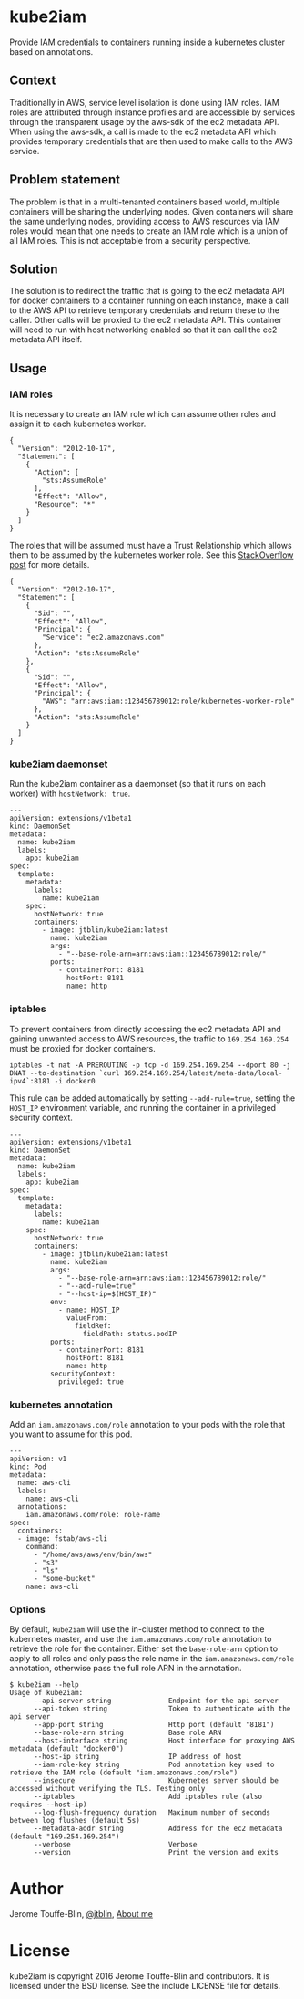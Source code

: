# kube2iam

Provide IAM credentials to containers running inside a kubernetes cluster based on annotations.

## Context

Traditionally in AWS, service level isolation is done using IAM roles. IAM roles are attributed through instance
profiles and are accessible by services through the transparent usage by the aws-sdk of the ec2 metadata API.
When using the aws-sdk, a call is made to the ec2 metadata API which provides temporary credentials
that are then used to make calls to the AWS service.

## Problem statement

The problem is that in a multi-tenanted containers based world, multiple containers will be sharing the underlying
nodes. Given containers will share the same underlying nodes, providing access to AWS
resources via IAM roles would mean that one needs to create an IAM role which is a union of all
IAM roles. This is not acceptable from a security perspective.

## Solution

The solution is to redirect the traffic that is going to the ec2 metadata API for docker containers to a container
running on each instance, make a call to the AWS API to retrieve temporary credentials and return these to the caller.
Other calls will be proxied to the ec2 metadata API. This container will need to run with host networking enabled
so that it can call the ec2 metadata API itself.

## Usage

### IAM roles

It is necessary to create an IAM role which can assume other roles and assign it to each kubernetes worker.

```
{
  "Version": "2012-10-17",
  "Statement": [
    {
      "Action": [
        "sts:AssumeRole"
      ],
      "Effect": "Allow",
      "Resource": "*"
    }
  ]
}
```

The roles that will be assumed must have a Trust Relationship which allows them to be assumed by the kubernetes worker role.
See this [StackOverflow post](http://stackoverflow.com/a/33850060) for more details.

```
{
  "Version": "2012-10-17",
  "Statement": [
    {
      "Sid": "",
      "Effect": "Allow",
      "Principal": {
        "Service": "ec2.amazonaws.com"
      },
      "Action": "sts:AssumeRole"
    },
    {
      "Sid": "",
      "Effect": "Allow",
      "Principal": {
        "AWS": "arn:aws:iam::123456789012:role/kubernetes-worker-role"
      },
      "Action": "sts:AssumeRole"
    }
  ]
}
```

### kube2iam daemonset

Run the kube2iam container as a daemonset (so that it runs on each worker) with `hostNetwork: true`.

```
---
apiVersion: extensions/v1beta1
kind: DaemonSet
metadata:
  name: kube2iam
  labels:
    app: kube2iam
spec:
  template:
    metadata:
      labels:
        name: kube2iam
    spec:
      hostNetwork: true
      containers:
        - image: jtblin/kube2iam:latest
          name: kube2iam
          args:
            - "--base-role-arn=arn:aws:iam::123456789012:role/"
          ports:
            - containerPort: 8181
              hostPort: 8181
              name: http
```

### iptables

To prevent containers from directly accessing the ec2 metadata API and gaining unwanted access to AWS resources,
the traffic to `169.254.169.254` must be proxied for docker containers.

    iptables -t nat -A PREROUTING -p tcp -d 169.254.169.254 --dport 80 -j DNAT --to-destination `curl 169.254.169.254/latest/meta-data/local-ipv4`:8181 -i docker0

This rule can be added automatically by setting `--add-rule=true`, setting the `HOST_IP` environment variable, and running the container in a privileged security context.
```
---
apiVersion: extensions/v1beta1
kind: DaemonSet
metadata:
  name: kube2iam
  labels:
    app: kube2iam
spec:
  template:
    metadata:
      labels:
        name: kube2iam
    spec:
      hostNetwork: true
      containers:
        - image: jtblin/kube2iam:latest
          name: kube2iam
          args:
            - "--base-role-arn=arn:aws:iam::123456789012:role/"
            - "--add-rule=true"
            - "--host-ip=$(HOST_IP)"
          env:
            - name: HOST_IP
              valueFrom:
                fieldRef:
                  fieldPath: status.podIP
          ports:
            - containerPort: 8181
              hostPort: 8181
              name: http
          securityContext:
            privileged: true
```

### kubernetes annotation

Add an `iam.amazonaws.com/role` annotation to your pods with the role that you want to assume for this pod.

```
---
apiVersion: v1
kind: Pod
metadata:
  name: aws-cli
  labels:
    name: aws-cli
  annotations:
    iam.amazonaws.com/role: role-name
spec:
  containers:
  - image: fstab/aws-cli
    command:
      - "/home/aws/aws/env/bin/aws"
      - "s3"
      - "ls"
      - "some-bucket"
    name: aws-cli
```

### Options

By default, `kube2iam` will use the in-cluster method to connect to the kubernetes master, and use the `iam.amazonaws.com/role`
annotation to retrieve the role for the container. Either set the `base-role-arn` option to apply to all roles
and only pass the role name in the `iam.amazonaws.com/role` annotation, otherwise pass the full role ARN in the annotation.

```
$ kube2iam --help
Usage of kube2iam:
      --api-server string              Endpoint for the api server
      --api-token string               Token to authenticate with the api server
      --app-port string                Http port (default "8181")
      --base-role-arn string           Base role ARN
      --host-interface string          Host interface for proxying AWS metadata (default "docker0")
      --host-ip string                 IP address of host
      --iam-role-key string            Pod annotation key used to retrieve the IAM role (default "iam.amazonaws.com/role")
      --insecure                       Kubernetes server should be accessed without verifying the TLS. Testing only
      --iptables                       Add iptables rule (also requires --host-ip)
      --log-flush-frequency duration   Maximum number of seconds between log flushes (default 5s)
      --metadata-addr string           Address for the ec2 metadata (default "169.254.169.254")
      --verbose                        Verbose
      --version                        Print the version and exits
```

# Author

Jerome Touffe-Blin, [@jtblin](https://twitter.com/jtblin), [About me](http://about.me/jtblin)

# License

kube2iam is copyright 2016 Jerome Touffe-Blin and contributors.
It is licensed under the BSD license. See the include LICENSE file for details.
